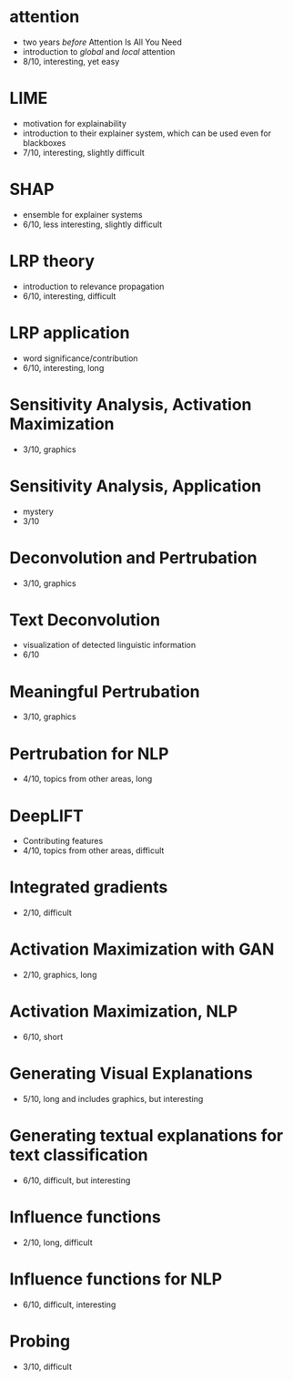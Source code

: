 # attention
- two years _before_ Attention Is All You Need
- introduction to _global_ and _local_ attention
- 8/10, interesting, yet easy

# LIME
- motivation for explainability
- introduction to their explainer system, which can be used even for blackboxes
- 7/10, interesting, slightly difficult

# SHAP
- ensemble for explainer systems
- 6/10, less interesting, slightly difficult

# LRP theory
- introduction to relevance propagation
- 6/10, interesting, difficult

# LRP application
- word significance/contribution
- 6/10, interesting, long

# Sensitivity Analysis, Activation Maximization
- 3/10, graphics

# Sensitivity Analysis, Application
- mystery
- 3/10

# Deconvolution and Pertrubation
- 3/10, graphics

# Text Deconvolution
- visualization of detected linguistic information
- 6/10

# Meaningful Pertrubation
- 3/10, graphics

# Pertrubation for NLP
- 4/10, topics from other areas, long

# DeepLIFT
- Contributing features
- 4/10, topics from other areas, difficult

# Integrated gradients
- 2/10, difficult

# Activation Maximization with GAN
- 2/10, graphics, long

# Activation Maximization, NLP
- 6/10, short

# Generating Visual Explanations
- 5/10, long and includes graphics, but interesting

# Generating textual explanations for text classification
- 6/10, difficult, but interesting

# Influence functions
- 2/10, long, difficult

# Influence functions for NLP
- 6/10, difficult, interesting

# Probing
- 3/10, difficult
